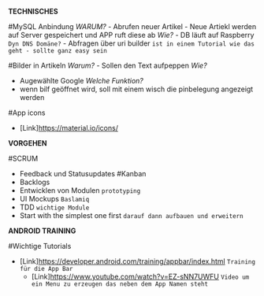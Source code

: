 **TECHNISCHES**

#MySQL Anbindung
  *WARUM?*
    - Abrufen neuer Artikel
    - Neue Artiekl werden auf Server gespeichert und APP ruft diese ab
  *Wie?*
    - DB läuft auf Raspberry `Dyn DNS Domäne?`
    - Abfragen über uri builder `ist in einem Tutorial wie das geht - sollte ganz easy sein`

#Bilder in Artikeln
  *Warum?*
    - Sollen den Text aufpeppen
  *Wie?*
  - Augewählte Google
  *Welche Funktion?*
  - wenn bilf geöffnet wird, soll mit einem wisch die pinbelegung angezeigt werden

#App icons
  - [Link]https://material.io/icons/

**VORGEHEN**

#SCRUM
  - Feedback und Statusupdates
#Kanban
  - Backlogs
  - Entwicklen von Modulen `prototyping`
  - UI Mockups `Baslamiq`
  - TDD `wichtige Module`
  - Start with the simplest one first `darauf dann aufbauen und erweitern`

**ANDROID TRAINING**

#Wichtige Tutorials
  - [Link]https://developer.android.com/training/appbar/index.html `Training für die App Bar`
    - [Link]https://www.youtube.com/watch?v=EZ-sNN7UWFU `Video um ein Menu zu erzeugen das neben dem App Namen steht`

